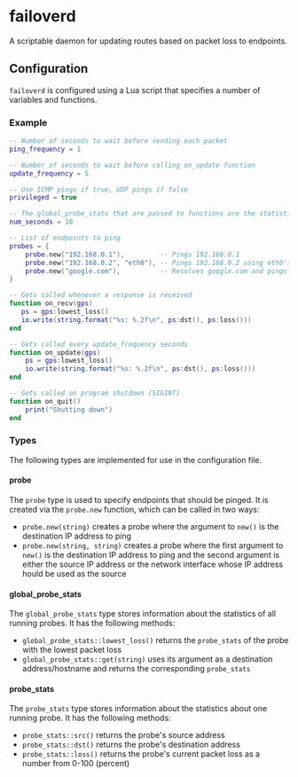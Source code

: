# failoverd

A scriptable daemon for updating routes based on packet loss to endpoints.

## Configuration

`failoverd` is configured using a Lua script that specifies a number of variables and functions.

### Example

```lua
-- Number of seconds to wait before sending each packet
ping_frequency = 1

-- Number of seconds to wait before calling on_update function
update_frequency = 5

-- Use ICMP pings if true, UDP pings if false
privileged = true 

-- The global_probe_stats that are passed to functions are the statistics for the last num_seconds seconds
num_seconds = 10

-- List of endpoints to ping
probes = {
    probe.new("192.168.0.1"),         -- Pings 192.168.0.1
    probe.new("192.168.0.2", "eth0"), -- Pings 192.168.0.2 using eth0's address
    probe.new("google.com"),          -- Resolves google.com and pings its address
}

-- Gets called whenever a response is received
function on_recv(gps)
   ps = gps:lowest_loss()
   io.write(string.format("%s: %.2f\n", ps:dst(), ps:loss()))
end

-- Gets called every update_frequency seconds
function on_update(gps)
    ps = gps:lowest_loss()
    io.write(string.format("%s: %.2f\n", ps:dst(), ps:loss()))
end

-- Gets called on program shutdown (SIGINT)
function on_quit()
    print("Shutting down")
end
```

### Types

The following types are implemented for use in the configuration file.

#### probe

The `probe` type is used to specify endpoints that should be pinged. It is created via the `probe.new` function, which can be called in two ways:

* `probe.new(string)` creates a probe where the argument to `new()` is the destination IP address to ping
*  `probe.new(string, string)` creates a probe where the first argument to `new()` is the destination IP address to ping and the second argument is either the source IP address or the network interface whose IP address hould be used as the source

#### global_probe_stats

The `global_probe_stats` type stores information about the statistics of all running probes.
It has the following methods:

* `global_probe_stats::lowest_loss()` returns the `probe_stats` of the probe with the lowest packet loss
* `global_probe_stats::get(string)` uses its argument as a destination address/hostname and returns the corresponding `probe_stats`

#### probe_stats

The `probe_stats` type stores information about the statistics about one running probe.
It has the following methods:

* `probe_stats::src()` returns the probe's source address
* `probe_stats::dst()` returns the probe's destination address
* `probe_stats::loss()` returns the probe's current packet loss as a number from 0-100 (percent)